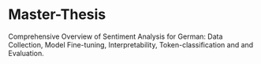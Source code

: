 # Master-Thesis
Comprehensive Overview of Sentiment Analysis for German: Data Collection, Model Fine-tuning, Interpretability, Token-classification and and Evaluation.

